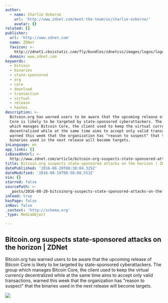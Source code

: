 ```yaml
---
author:
  - name: Charlie Osborne
    url: 'http://www.zdnet.com/meet-the-team/us/charlie-osborne/'
    avatar: {}
related: []
publisher:
  url: 'http://www.zdnet.com'
  name: ZDNet
  favicon: >-
    http://zdnet1.cbsistatic.com/fly/bundles/zdnetcss/images/logos/logo-192x192.png
  domain: www.zdnet.com
keywords:
  - bitcoin
  - binaries
  - state-sponsored
  - org
  - core
  - download
  - transaction
  - virtual
  - release
  - hashes
description: >-
  Bitcoin.org has warned users to be aware that the upcoming release of Bitcoin
  Core is likely to be targeted by state-sponsored cyberattackers. The group
  which manages Bitcoin Core, the client used to keep the virtual currency
  decentralized while at the same time aims to accept only valid transactions,
  warned this week that the organization has "reason to suspect" that the
  binaries used in the next release will become targets.
inLanguage: en
app_links: []
isBasedOnUrl: >-
  http://www.zdnet.com/article/bitcoin-org-suspects-state-sponsored-attacks-on-the-horizon/
title: Bitcoin.org suspects state-sponsored attacks on the horizon | ZDNet
datePublished: '2016-08-20T08:30:04.325Z'
dateModified: '2016-08-19T08:50:08.553Z'
via: {}
starred: false
sourcePath: >-
  _posts/2016-08-20-bitcoinorg-suspects-state-sponsored-attacks-on-the-horizon.md
inFeed: true
hasPage: false
inNav: false
_context: 'http://schema.org'
_type: MediaObject

---
```

<article style=""><h1>Bitcoin.org suspects state-sponsored attacks on the horizon | ZDNet</h1><p>Bitcoin.org has warned users to be aware that the upcoming release of Bitcoin Core is likely to be targeted by state-sponsored cyberattackers. The group which manages Bitcoin Core, the client used to keep the virtual currency decentralized while at the same time aims to accept only valid transactions, warned this week that the organization has "reason to suspect" that the binaries used in the next release will become targets.</p><img src="http://zdnet4.cbsistatic.com/hub/i/r/2016/08/19/c6012098-4593-40d7-97ba-1ecb87587634/thumbnail/770x578/1762b5c1e64a60288692238656ec8f7a/screen-shot-2016-08-19-at-08-23-36.jpg" /></article>